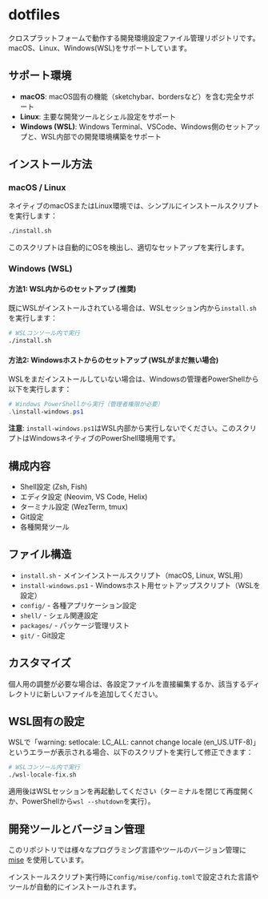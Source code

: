 # dotfiles

クロスプラットフォームで動作する開発環境設定ファイル管理リポジトリです。macOS、Linux、Windows(WSL)をサポートしています。

## サポート環境

- **macOS**: macOS固有の機能（sketchybar、bordersなど）を含む完全サポート
- **Linux**: 主要な開発ツールとシェル設定をサポート
- **Windows (WSL)**: Windows Terminal、VSCode、Windows側のセットアップと、WSL内部での開発環境構築をサポート

## インストール方法

### macOS / Linux

ネイティブのmacOSまたはLinux環境では、シンプルにインストールスクリプトを実行します：

```bash
./install.sh
```

このスクリプトは自動的にOSを検出し、適切なセットアップを実行します。

### Windows (WSL)

#### 方法1: WSL内からのセットアップ (推奨)

既にWSLがインストールされている場合は、WSLセッション内から`install.sh`を実行します：

```bash
# WSLコンソール内で実行
./install.sh
```

#### 方法2: Windowsホストからのセットアップ (WSLがまだ無い場合)

WSLをまだインストールしていない場合は、Windowsの管理者PowerShellから以下を実行します：

```powershell
# Windows PowerShellから実行（管理者権限が必要）
.\install-windows.ps1
```

**注意**: `install-windows.ps1`はWSL内部から実行しないでください。このスクリプトはWindowsネイティブのPowerShell環境用です。

## 構成内容

- Shell設定 (Zsh, Fish)
- エディタ設定 (Neovim, VS Code, Helix)
- ターミナル設定 (WezTerm, tmux)
- Git設定
- 各種開発ツール

## ファイル構造

- `install.sh` - メインインストールスクリプト（macOS, Linux, WSL用）
- `install-windows.ps1` - Windowsホスト用セットアップスクリプト（WSLを設定）
- `config/` - 各種アプリケーション設定
- `shell/` - シェル関連設定
- `packages/` - パッケージ管理リスト
- `git/` - Git設定

## カスタマイズ

個人用の調整が必要な場合は、各設定ファイルを直接編集するか、該当するディレクトリに新しいファイルを追加してください。
## WSL固有の設定

WSLで「warning: setlocale: LC_ALL: cannot change locale (en_US.UTF-8)」というエラーが表示される場合、以下のスクリプトを実行して修正できます：

```bash
# WSLコンソール内で実行
./wsl-locale-fix.sh
```

適用後はWSLセッションを再起動してください（ターミナルを閉じて再度開くか、PowerShellから`wsl --shutdown`を実行）。

## 開発ツールとバージョン管理

このリポジトリでは様々なプログラミング言語やツールのバージョン管理に [mise](https://github.com/jdx/mise) を使用しています。

インストールスクリプト実行時に`config/mise/config.toml`で設定された言語やツールが自動的にインストールされます。